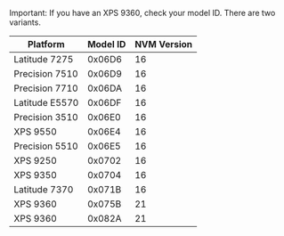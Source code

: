 Important: If you have an XPS 9360, check your model ID.
There are two variants. 

| Platform       | Model ID | NVM Version |
|----------------|----------|-------------|
| Latitude 7275  | 0x06D6   | 16          |
| Precision 7510 | 0x06D9   | 16          |
| Precision 7710 | 0x06DA   | 16          |
| Latitude E5570 | 0x06DF   | 16          |
| Precision 3510 | 0x06E0   | 16          |
| XPS 9550       | 0x06E4   | 16          |
| Precision 5510 | 0x06E5   | 16          |
| XPS 9250       | 0x0702   | 16          |
| XPS 9350       | 0x0704   | 16          |
| Latitude 7370  | 0x071B   | 16          |
| XPS 9360       | 0x075B   | 21          |
| XPS 9360       | 0x082A   | 21          |
